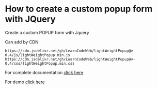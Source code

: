 # How to create a custom popup form with JQuery
Create a custom POPUP form with Jquery

Can add by CDN
````
https://cdn.jsdelivr.net/gh/LearnCodeWeb/lightWeightPopup@v-0.4/js/lightWeightPopup.min.js
https://cdn.jsdelivr.net/gh/LearnCodeWeb/lightWeightPopup@v-0.4/css/lightWeightPopup.min.css

````


For complete documentation <a href="https://learncodeweb.com/web-development/how-to-create-a-custom-popup-form-with-php-and-ajax/" target="_blank">click here</a>


For demo <a href="https://learncodeweb.com/demo/web-development/how-to-create-a-custom-popup-form-with-php-and-ajax/" target="_blank">click here</a>
